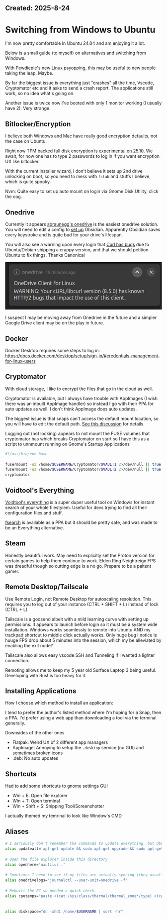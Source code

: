 Created: 2025-8-24
---

# Switching from Windows to Ubuntu

I'm now pretty comfortable in Ubuntu 24.04 and am enjoying it a lot.

Below is a small guide (to myself) on alternatives and switching from Windows.

With Pewdiepie's new Linux psyopping, this may be useful to new people taking the leap. Maybe.

By far the biggest issue is everything just "crashes" all the time, Vscode, Cryptomator etc and it asks to send a crash report. The applications still work, so no idea what's going on.

Another issue is twice now I've booted with only 1 monitor working (I usually have 2). Very strange.

## Bitlocker/Encryption

I believe both Windows and Mac have really good encryption defaults, not the case on Ubuntu.

Right now TPM backed full disk encryption is [experimental on 25.10](https://discourse.ubuntu.com/t/ubuntu-desktop-25-10-the-questing-quokka-roadmap/61159). We await, for now one has to type 2 passwords to log in if you want encryption UX like bitlocker.

With the current installer wizard, I don't believe it sets up 2nd drive unlocking on boot, so you need to mess with `fstab` and stuffs I believe, which is quite spooky.

Nvm: Quite easy to set up auto mount on login via Gnome Disk Utility, click the cog.

## Onedrive

Currently it appears [abraunegg's onedrive](https://github.com/abraunegg/onedrive) is the easiest onedrive solution. You will need to edit a config to [set up](https://github.com/abraunegg/onedrive/blob/b4179d1f27ea8a3800f003b12fe3a8c6a89e7a80/docs/usage.md#compatibility-with-obsidian) Obsidian. Apparently Obsidian saves every keystroke and is quite bad for your drive's lifespan. 

You will also see a warning upon every login that [Curl has bugs](https://github.com/abraunegg/onedrive/discussions/2997) due to Ubuntu/Debian shipping a crappy version, and that we should petition Ubuntu to fix things. Thanks Canonical

![OneDrive Warning that Curl is out of date](onedrivewarning.png)

I suspect I may be moving away from Onedrive in the future and a simpler Google Drive client may be on the play in future.

## Docker

Docker Desktop requires some steps to log in:
https://docs.docker.com/desktop/setup/sign-in/#credentials-management-for-linux-users

## Cryptomator

With cloud storage, I like to encrypt the files that go in the cloud as well.

Cryptomator is available, but I always have trouble with AppImages (I wish there was an inbuilt AppImage handler) so instead I go with their PPA for auto updates as well. I don't think AppImage does auto updates.

The biggest issue is that snaps can't access the default mount location, so you will have to edit the default path. [See this discussion](https://github.com/cryptomator/cryptomator/discussions/3922) for details.

Logging out (not locking) appears to not mount the FUSE volumes that cryptomator has which breaks Cryptomator on start so I have this as a script to unnmount running on Gnome's Startup Applications

```bash
#!/usr/bin/env bash

fusermount -uz /home/$USERNAME/Cryptomator/$VAULT1 2>/dev/null || true
fusermount -uz /home/$USERNAME/Cryptomator/$VAULT2 2>/dev/null || true
cryptomator
```

## Voidtool's Everything

[Voidtool's everything](https://www.voidtools.com/) is a super duper useful tool on Windows for instant search of your whole filestylem. Useful for devs trying to find all their configuration files and stuff.

[fsearch](https://github.com/cboxdoerfer/fsearch) is available as a PPA but it should be pretty safe, and was made to be an Everything alternative.

## Steam

Honestly beautiful work. May need to explicitly set the Proton version for certain games to help them continue to work. Elden Ring Neightreign FPS was dreadful though so cutting edge is a no go. Prepare to be a paitent gamer.

## Remote Desktop/Tailscale

Use Remote Login, not Remote Desktop for autoscaling resolution. This requires you to log out of your instance (CTRL + SHIFT + L) instead of lock (CTRL + L)

Tailscale is a godsend albeit with a mild learning curve with setting up permissions. It appears to launch before login so it must be a system wide installation. Windows works seamlessly to remote into Ubuntu AND my trackpad shortcut to middle click actually works. Only huge bug I notice is huuge FPS drop about 5 minutes into the session, which my be alleviated by enabling the exit node?

Tailscale also allows easy vscode SSH and Tunneling if I wanted a lighter connection.

Remoting allows me to keep my 5 year old Surface Laptop 3 being useful. Developing with Rust is too heavy for it. 

## Installing Applications

How I choose which method to install an application:

I tend to prefer the author's listed method where I'm hoping for a Snap, then a PPA. I'd prefer using a web app than downloading a tool via the terminal generally.

Downsides of the other ones.
- Flatpak: Weird UX of 2 different app managers
- AppImage: Annoying to setup the `.desktop` service (no GUI) and sometimes broken icons
- .deb: No auto updates

## Shortcuts

Had to add some shortcuts to gnome settings GUI

- Win + E: Open file explorer
- Win + T: Open terminal
- Win + Shift + S: Snipping Tool/Screenshotter

I actually themed my temrinal to look like Window's CMD

## Aliases

```bash
# I seriously don't remember the commands to update everything, but Ubuntu does this regularly by itself so this is uneeded
alias updateall='apt-get update && sudo apt-get upgrade && sudo apt-get dist-upgrade'

# Open the file explorer inside this directory
alias openhere='nautilus .'

# Sometimes I need to see if my files are actually syncing (they usually are)
alias onedrivelogs='journalctl --user-unit=onedrive -f'

# Rebuilt the PC so needed a quick check.
alias cputemps="paste <(cat /sys/class/thermal/thermal_zone*/type) <(cat /sys/class/thermal/thermal_zone*/temp) | column -s $'\t' -t | sed 's/\(.\)..$/.\1°C/'"


alias diskspace="du -xhd1 /home/$USERNAME | sort -hr"
```




